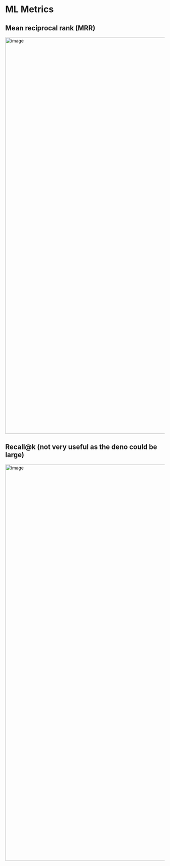 # ML Metrics
## Mean reciprocal rank (MRR)
<img width="1253" alt="image" src="https://github.com/user-attachments/assets/ad9eaa12-1afd-4466-ace9-090185000461" />

## Recall@k (not very useful as the deno could be large)
<img width="1253" alt="image" src="https://github.com/user-attachments/assets/1f9f3f50-5cee-4052-8ffe-45f3fedfe7b6" />




